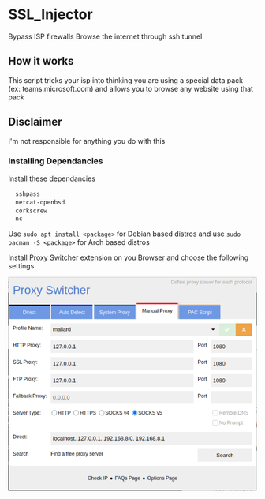 # SSL_Injector

Bypass ISP firewalls Browse the internet through ssh tunnel

## How it works

This script tricks your isp into thinking you are using a special data pack (ex: teams.microsoft.com)
and allows you to browse any website using that pack

## Disclaimer
I'm not responsible for anything you do with this

### Installing Dependancies

Install these dependancies

```bash
  sshpass
  netcat-openbsd
  corkscrew
  nc
```

Use `sudo apt install <package>` for Debian based distros and use `sudo pacman -S <package>` for Arch based distros

Install [Proxy Switcher](https://add0n.com/proxy-switcher.html) extension on you Browser and choose the following settings

![Screenshot](https://github.com/SuhasDissa/Http_proxy_injector/blob/main/Screenshot.png?raw=true)
